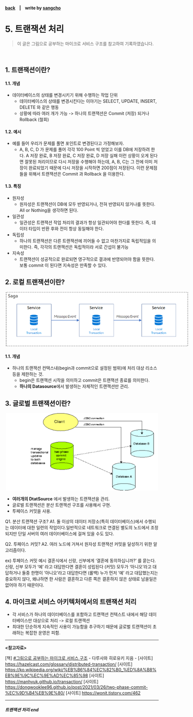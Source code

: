 #### [back](../../README.md) &nbsp;&nbsp; | &nbsp;&nbsp; write by [sangcho][sangcho]

# 5. 트랜잭션 처리

> 이 글은 그림으로 공부하는 마이크로 서비스 구조를 참고하여 기록하였습니다.

<br>

## 1. 트랜잭션이란?

#### 1.1. 개념

- 데이터베이스의 상태를 변경시키기 위해 수행하는 작업 단위
  - 데이터베이스의 상태를 변경시킨다는 이야기는 SELECT, UPDATE, INSERT, DELETE 와 같은 행동
  - 상황에 따라 여러 개가 가능 -> 하나의 트랜잭션은 Commit (저장) 되거나 Rollback (철회)

#### 1.2. 예시
- 예를 들어 우리가 문제를 풀면 포인트로 변경된다고 가정해보자.
   - A, B, C, D 가 문제를 풀어 각각 100 Point 씩 얻었고 이를 DB에 저장하려 한다.
A 저장 완료, B 저장 완료, C 저장 완료, D 저장 실패
이런 상황이 오게 된다면 잘못된 처리이므로 다시 저장을 수행해야 하는데, A, B, C는 그 전에 이미 저장이 완료되었기 때문에 다시 저장을 시작하면 200점이 저장된다.
이런 문제점들을 위해서 트랜잭션은 Commit 과 Rollback 을 이용한다.

#### 1.3. 특징
- 원자성
  - 원자성은 트랜잭션이 DB에 모두 반영되거나, 전혀 반영되지 않거나를 뜻한다. All or Nothing을 생각하면 된다.
- 일관성
    - 일관성은 트랜잭션 작업 처리의 결과가 항상 일관되어야 한다를 뜻한다. 즉, 데이터 타입이 반환 후와 전이 항상 동일해야 한다.
- 독립성
  - 하나의 트랜잭션은 다른 트랜잭션에 끼어들 수 없고 마찬가지로 독립적임을 의미한다. 즉, 각각의 트랜잭션은 독립적이라 서로 간섭이 불가능
- 지속성
   - 트랜잭션이 성공적으로 완료되면 영구적으로 결과에 반영되어야 함을 뜻한다. 보통 commit 이 된다면 지속성은 만족할 수 있다.

## 2. 로컬 트랜잭션이란?

<p align="center" style="width: 600px; margin: 0 auto">
    <img src="../../images/03.마이크로서비스아키텍처의기본/local.png">
</p>

#### 1.1. 개념
- 하나의 트랜잭션 컨택스내(begin과 commit으로 설정된 범위)에 처리 대상 리소스등을 제한하는 것.
  - begin은 트랜잭션 시작을 의미하고 commit은 트랜잭션 종료를 의미한다.
  - **하나의 Datasource**에서 발생하는 자체적인 트랜잭션만 관리.

## 3. 글로벌 트랜잭션이란?

<p align="center" style="width: 500px; margin: 0 auto">
    <img src="../../images/03.마이크로서비스아키텍처의기본/global.png">
</p>

- **여러개의 DtatSource** 에서 발생하는 트랜잭션을 관리.
- 글로벌 트랜잭션은 분산 트랜잭션 구조를 사용해서 구현.
- 투페이스 커밋을 사용.

Q1. 분산 트랜잭션 구조?
A1. 둘 이상의 데이터 저장소(특히 데이터베이스)에서 수행되는 데이터에 대한 일련의 작업이다.일반적으로 네트워크로 연결된 별도의 노드에서 조정되지만 단일 서버의 여러 데이터베이스에 걸쳐 있을 수도 있다.

Q2. 투페이스 커밋?
A2. 여러 노드에 거쳐서 원자성 트랜잭션 커밋을 달성하기 위한 알고리즘이다.

ex) 투페이스 커밋 예시
결혼식에서 신랑, 신부에게 ‘결혼에 동의하십니까?’ 를 묻는다.
신랑, 신부 모두가 ‘예’ 라고 대답한다면 결혼이 성립된다 (커밋)
모두가 ‘아니오’라고 대답하거나 둘중 한명이 ‘아니오’라고 대답한다면 (롤백)
누가 먼저 ‘예’ 라고 대답했는지는 중요하지 않다, 왜냐하면 한 사람은 결혼하고 다른 쪽은 결혼하지 않은 상태로 남을일은 없어야 하기 때문이다.

## 4. 마이크로 서비스 아키텍처에서의 트랜잭션 처리
- 각 서비스가 하나의 데이터베이스를 포함하고 트랜잭션 컨텍스트 내에서 해당 데이터베이스만 대상으로 처리 -> 로컬 트랜잭션
- 최대한 단순하게 지속적인 사용이 가능함을 추구하기 때문에 글로벌 트랜잭션이 초래하는 복잡한 운영은 피함.

---

<strong><참고자료></strong>

[책] [#그림으로 공부하는 마이크로 서비스 구조][그림으로공부하는마이크로서비스구조] - 다루사와 히로유키 지음 - 
[사이트] <https://hazelcast.com/glossary/distributed-transaction/>
[사이트] <https://ko.wikipedia.org/wiki/%EB%B6%84%EC%82%B0_%ED%8A%B8%EB%9E%9C%EC%9E%AD%EC%85%98>
[사이트] <https://manhyuk.github.io/transaction/>
[사이트] <https://dongwooklee96.github.io/post/2021/03/26/two-phase-commit-%EC%9D%B4%EB%9E%80/>
[사이트] <https://wonit.tistory.com/462>

---

##### 트랜잭션 처리 end

[그림으로공부하는마이크로서비스구조]: http://www.yes24.com/Product/Goods/111090165?pid=123487&cosemkid=go16600967225125417&gclid=CjwKCAiAmuKbBhA2EiwAxQnt7wiLm4muh4dSpMTm6uRoMe1c8NRvwC6LLp_gwg6L5Mo9trXbgCwm7BoCbqoQAvD_BwE
[sangcho]: https://github.com/SangchoKim
[taeHyen]: https://github.com/rlaxogus0517
[sangkyeng]: https://github.com/sksk713
